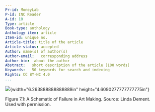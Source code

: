 ```yaml
---
Pr-id: MoneyLab
P-id: INC Reader
A-id: 10
Type: article
Book-type: anthology
Anthology item: article
Item-id: unique no.
Article-title: title of the article
Article-status: accepted
Author: name(s) of author(s)
Author-email:   corresponding address
Author-bio:  about the author
Abstract:   short description of the article (100 words)
Keywords:   50 keywords for search and indexing
Rights: CC BY-NC 4.0
...
```



![](media/image1.jpeg){width="6.263888888888889in"
height="4.6090277777777775in"}

Figure 7.1: A Schematic of Failure in Art Making. Source: Linda Dement.
Used with permission.
